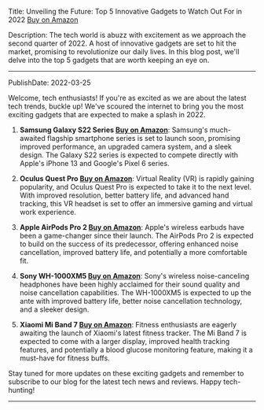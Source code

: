  Title: Unveiling the Future: Top 5 Innovative Gadgets to Watch Out For in 2022 [Buy on Amazon](https://amzn.to/3iHfhjz)

Description: The tech world is abuzz with excitement as we approach the second quarter of 2022. A host of innovative gadgets are set to hit the market, promising to revolutionize our daily lives. In this blog post, we'll delve into the top 5 gadgets that are worth keeping an eye on.

---

PublishDate: 2022-03-25

Welcome, tech enthusiasts! If you're as excited as we are about the latest tech trends, buckle up! We've scoured the internet to bring you the most exciting gadgets that are expected to make a splash in 2022.

1. **Samsung Galaxy S22 Series [Buy on Amazon](https://amzn.to/3iHfhjz)**: Samsung's much-awaited flagship smartphone series is set to launch soon, promising improved performance, an upgraded camera system, and a sleek design. The Galaxy S22 series is expected to compete directly with Apple's iPhone 13 and Google's Pixel 6 series.

2. **Oculus Quest Pro [Buy on Amazon](https://amzn.to/3LqTvjy)**: Virtual Reality (VR) is rapidly gaining popularity, and Oculus Quest Pro is expected to take it to the next level. With improved resolution, better battery life, and advanced hand tracking, this VR headset is set to offer an immersive gaming and virtual work experience.

3. **Apple AirPods Pro 2 [Buy on Amazon](https://amzn.to/3LqUYU1)**: Apple's wireless earbuds have been a game-changer since their launch. The AirPods Pro 2 is expected to build on the success of its predecessor, offering enhanced noise cancellation, improved battery life, and potentially a more comfortable fit.

4. **Sony WH-1000XM5 [Buy on Amazon](https://amzn.to/3LqVw5f)**: Sony's wireless noise-canceling headphones have been highly acclaimed for their sound quality and noise cancellation capabilities. The WH-1000XM5 is expected to up the ante with improved battery life, better noise cancellation technology, and a sleeker design.

5. **Xiaomi Mi Band 7 [Buy on Amazon](https://amzn.to/3LqYJ2i)**: Fitness enthusiasts are eagerly awaiting the launch of Xiaomi's latest fitness tracker. The Mi Band 7 is expected to come with a larger display, improved health tracking features, and potentially a blood glucose monitoring feature, making it a must-have for fitness buffs.

Stay tuned for more updates on these exciting gadgets and remember to subscribe to our blog for the latest tech news and reviews. Happy tech-hunting!

---